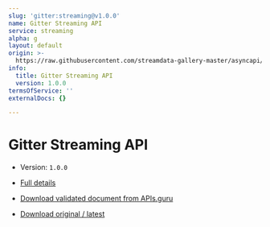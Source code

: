 ```yaml
---
slug: 'gitter:streaming@v1.0.0'
name: Gitter Streaming API
service: streaming
alpha: g
layout: default
origin: >-
  https://raw.githubusercontent.com/streamdata-gallery-master/asyncapi/master/_listings/gitter/gitter-streaming-api-async.md
info:
  title: Gitter Streaming API
  version: 1.0.0
termsOfService: ''
externalDocs: {}

---
```

# Gitter Streaming API

* Version: `1.0.0`
* [Full details](../html/gitter:streaming@v1.0.0.html)





* [Download validated document from APIs.guru](https://raw.githubusercontent.com/APIs-guru/asyncapi-directory/master/docs/APIs/gitter%3Astreaming%40v1.0.0.yaml)
* [Download original / latest](https://raw.githubusercontent.com/streamdata-gallery-master/asyncapi/master/_listings/gitter/gitter-streaming-api-async.md)

<script type="application/ld+json">
{
  "@context": "http://schema.org/",
  "@type": "WebAPI",

  "documentation": "",

  "name": "Gitter Streaming API"
}
</script>

